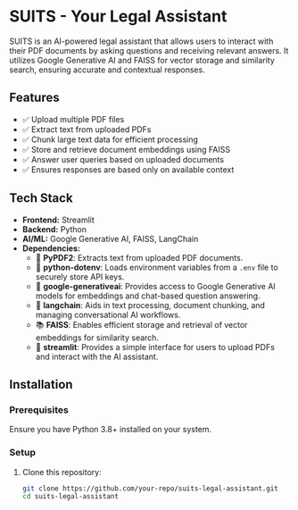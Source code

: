 # SUITS - Your Legal Assistant  

SUITS is an AI-powered legal assistant that allows users to interact with their PDF documents by asking questions and receiving relevant answers. It utilizes Google Generative AI and FAISS for vector storage and similarity search, ensuring accurate and contextual responses.

## Features  
- ✅ Upload multiple PDF files  
- ✅ Extract text from uploaded PDFs  
- ✅ Chunk large text data for efficient processing  
- ✅ Store and retrieve document embeddings using FAISS  
- ✅ Answer user queries based on uploaded documents  
- ✅ Ensures responses are based only on available context  

## Tech Stack  
- **Frontend:** Streamlit  
- **Backend:** Python  
- **AI/ML:** Google Generative AI, FAISS, LangChain  
- **Dependencies:**  
  - 📝 **PyPDF2**: Extracts text from uploaded PDF documents.  
  - 🔐 **python-dotenv**: Loads environment variables from a `.env` file to securely store API keys.  
  - 🤖 **google-generativeai**: Provides access to Google Generative AI models for embeddings and chat-based question answering.  
  - 🧠 **langchain**: Aids in text processing, document chunking, and managing conversational AI workflows.  
  - 📚 **FAISS**: Enables efficient storage and retrieval of vector embeddings for similarity search.  
  - 🎨 **streamlit**: Provides a simple interface for users to upload PDFs and interact with the AI assistant.  

## Installation  
### Prerequisites  
Ensure you have Python 3.8+ installed on your system.  

### Setup  
1. Clone this repository:  
   ```sh  
   git clone https://github.com/your-repo/suits-legal-assistant.git  
   cd suits-legal-assistant
